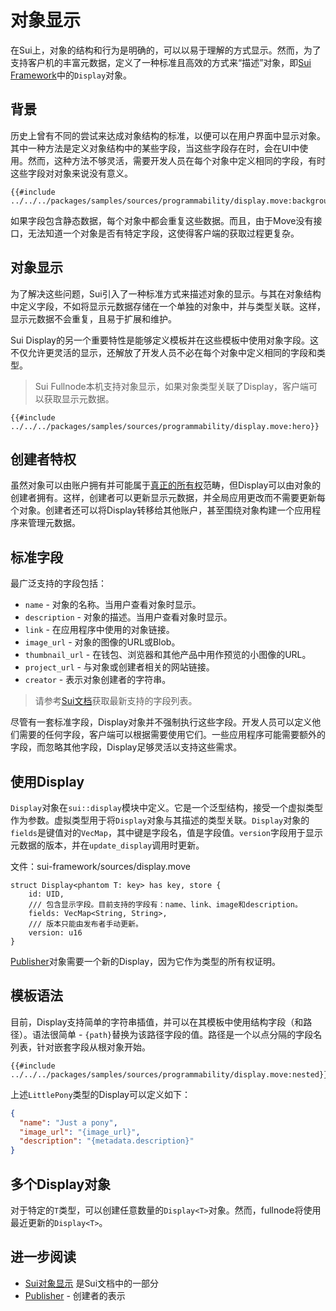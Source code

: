 # 对象显示

在Sui上，对象的结构和行为是明确的，可以以易于理解的方式显示。然而，为了支持客户机的丰富元数据，定义了一种标准且高效的方式来“描述”对象，即[Sui Framework](./sui-framework.md)中的`Display`对象。

## 背景

历史上曾有不同的尝试来达成对象结构的标准，以便可以在用户界面中显示对象。其中一种方法是定义对象结构中的某些字段，当这些字段存在时，会在UI中使用。然而，这种方法不够灵活，需要开发人员在每个对象中定义相同的字段，有时这些字段对对象来说没有意义。

```move
{{#include ../../../packages/samples/sources/programmability/display.move:background}}
```

如果字段包含静态数据，每个对象中都会重复这些数据。而且，由于Move没有接口，无法知道一个对象是否有特定字段，这使得客户端的获取过程更复杂。

## 对象显示

为了解决这些问题，Sui引入了一种标准方式来描述对象的显示。与其在对象结构中定义字段，不如将显示元数据存储在一个单独的对象中，并与类型关联。这样，显示元数据不会重复，且易于扩展和维护。

Sui Display的另一个重要特性是能够定义模板并在这些模板中使用对象字段。这不仅允许更灵活的显示，还解放了开发人员不必在每个对象中定义相同的字段和类型。

> Sui Fullnode本机支持对象显示，如果对象类型关联了Display，客户端可以获取显示元数据。

```move
{{#include ../../../packages/samples/sources/programmability/display.move:hero}}
```

## 创建者特权

虽然对象可以由账户拥有并可能属于[真正的所有权](./../object/ownership.md#account-owner-or-single-owner)范畴，但Display可以由对象的创建者拥有。这样，创建者可以更新显示元数据，并全局应用更改而不需要更新每个对象。创建者还可以将Display转移给其他账户，甚至围绕对象构建一个应用程序来管理元数据。

## 标准字段

最广泛支持的字段包括：

- `name` - 对象的名称。当用户查看对象时显示。
- `description` - 对象的描述。当用户查看对象时显示。
- `link` - 在应用程序中使用的对象链接。
- `image_url` - 对象的图像的URL或Blob。
- `thumbnail_url` - 在钱包、浏览器和其他产品中用作预览的小图像的URL。
- `project_url` - 与对象或创建者相关的网站链接。
- `creator` - 表示对象创建者的字符串。

> 请参考[Sui文档](https://docs.sui.io/standards/display)获取最新支持的字段列表。

尽管有一套标准字段，Display对象并不强制执行这些字段。开发人员可以定义他们需要的任何字段，客户端可以根据需要使用它们。一些应用程序可能需要额外的字段，而忽略其他字段，Display足够灵活以支持这些需求。

## 使用Display

`Display`对象在`sui::display`模块中定义。它是一个泛型结构，接受一个虚拟类型作为参数。虚拟类型用于将`Display`对象与其描述的类型关联。`Display`对象的`fields`是键值对的`VecMap`，其中键是字段名，值是字段值。`version`字段用于显示元数据的版本，并在`update_display`调用时更新。

文件：sui-framework/sources/display.move

```move
struct Display<phantom T: key> has key, store {
    id: UID,
    /// 包含显示字段。目前支持的字段有：name、link、image和description。
    fields: VecMap<String, String>,
    /// 版本只能由发布者手动更新。
    version: u16
}
```

[Publisher](./publisher.md)对象需要一个新的Display，因为它作为类型的所有权证明。

## 模板语法

目前，Display支持简单的字符串插值，并可以在其模板中使用结构字段（和路径）。语法很简单 - `{path}`替换为该路径字段的值。路径是一个以点分隔的字段名列表，针对嵌套字段从根对象开始。

```move
{{#include ../../../packages/samples/sources/programmability/display.move:nested}}
```

上述`LittlePony`类型的Display可以定义如下：

```json
{
  "name": "Just a pony",
  "image_url": "{image_url}",
  "description": "{metadata.description}"
}
```

## 多个Display对象

对于特定的`T`类型，可以创建任意数量的`Display<T>`对象。然而，fullnode将使用最近更新的`Display<T>`。

## 进一步阅读

- [Sui对象显示](https://docs.sui.io/standards/display) 是Sui文档中的一部分
- [Publisher](./publisher.md) - 创建者的表示